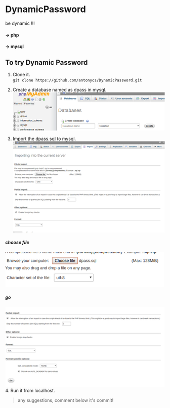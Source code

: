 # DynamicPassword
be dynamic !!!


#### -> php

#### -> mysql

## To try Dynamic Password

1. Clone it.   
  `git clone https://github.com/antonycs/DynamicPassword.git`

2. Create a database named as dpass in mysql.  ![create db](/assets/img/backgrounds/dbview.png)

3. Import the dpass.sql to mysql.
 ![localhost/phpmyadmin](/assets/img/backgrounds/dnimport1.png)
 ##### choose file
  ![2nd](/assets/img/backgrounds/dbimport2.png)
  ##### go
  ![3rd](/assets/img/backgrounds/dbimport3.png)
4. Run it from localhost.



> any suggestions, comment below it's commit!



